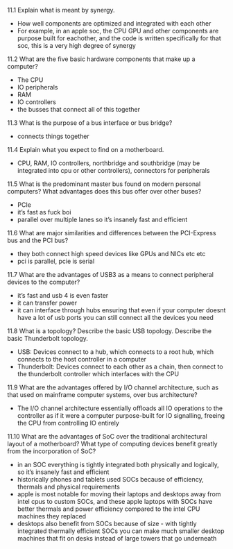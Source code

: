 11.1 Explain what is meant by synergy.

- How well components are optimized and integrated with each other
- For example, in an apple soc, the CPU GPU and other components are purpose built for eachother, and the code is written specifically for that soc, this is a very high degree of synergy

11.2 What are the five basic hardware components that make up a computer?

- The CPU
- IO peripherals
- RAM
- IO controllers
- the busses that connect all of this together

11.3 What is the purpose of a bus interface or bus bridge?

- connects things together

11.4 Explain what you expect to find on a motherboard.

- CPU, RAM, IO controllers, northbridge and southbridge (may be integrated into cpu or other controllers), connectors for peripherals

11.5 What is the predominant master bus found on modern personal computers? What advantages does this bus offer over other buses?

- PCIe
- it’s fast as fuck boi
- parallel over multiple lanes so it’s insanely fast and efficient

11.6 What are major similarities and differences between the PCI-Express bus and the PCI bus?

- they both connect high speed devices like GPUs and NICs etc etc 
- pci is parallel, pcie is serial 

11.7 What are the advantages of USB3 as a means to connect peripheral devices to the computer?

- it’s fast and usb 4 is even faster
- it can transfer power
- it can interface through hubs ensuring that even if your computer doesnt have a lot of usb ports you can still connect all the devices you need

11.8 What is a topology? Describe the basic USB topology. Describe the basic Thunderbolt topology.

- USB: Devices connect to a hub, which connects to a root hub, which connects to the host controller in a computer
- Thunderbolt: Devices connect to each other as a chain, then connect to the thunderbolt controller which interfaces with the CPU

11.9 What are the advantages offered by I/O channel architecture, such as that used on mainframe computer systems, over bus architecture?

- The I/O channel architecture essentially offloads all IO operations to the controller as if it were a computer purpose-built for IO signalling, freeing the CPU from controlling IO entirely

11.10 What are the advantages of SoC over the traditional architectural layout of a motherboard? What type of computing devices benefit greatly from the incorporation of SoC?

- in an SOC everything is tightly integrated both physically and logically, so it’s insanely fast and efficient
- historically phones and tablets used SOCs because of efficiency, thermals and physical requirements
- apple is most notable for moving their laptops and desktops away from intel cpus to custom SOCs, and these apple laptops with SOCs have better thermals and power efficiency compared to the intel CPU machines they replaced
- desktops also benefit from SOCs because of size - with tightly integrated thermally efficient SOCs you can make much smaller desktop machines that fit on desks instead of large towers that go underneath